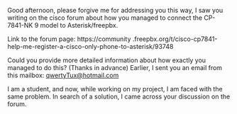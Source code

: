 Good afternoon, please forgive me for addressing you this way, I saw you writing on the cisco forum about how you managed to connect the CP-7841-NK 9 model to Asterisk/freepbx.

Link to the forum page: https://community .freepbx.org/t/cisco-cp7841-help-me-register-a-cisco-only-phone-to-asterisk/93748

Could you provide more detailed information about how exactly you managed to do this?
(Thanks in advance) 
Earlier, I sent you an email from this mailbox: qwertyTux@hotmail.com

I am a student, and now, while working on my project, I am faced with the same problem. In search of a solution, I came across your discussion on the forum.
